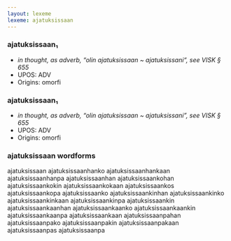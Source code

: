 ```yaml
---
layout: lexeme
lexeme: ajatuksissaan
---
```


###  ajatuksissaan₁

* _in thought, as adverb, “olin ajatuksissaan ~ ajatuksissani“, see VISK § 655_
* UPOS:  ADV
* Origins: omorfi 


###  ajatuksissaan₁

* _in thought, as adverb, “olin ajatuksissaan ~ ajatuksissani”, see VISK § 655_
* UPOS:  ADV
* Origins: omorfi 


### ajatuksissaan wordforms

ajatuksissaan
ajatuksissaanhanko
ajatuksissaanhankaan
ajatuksissaanhanpa
ajatuksissaanhan
ajatuksissaankohan
ajatuksissaankokin
ajatuksissaankokaan
ajatuksissaankos
ajatuksissaankopa
ajatuksissaanko
ajatuksissaankinhan
ajatuksissaankinko
ajatuksissaankinkaan
ajatuksissaankinpa
ajatuksissaankin
ajatuksissaankaanhan
ajatuksissaankaanko
ajatuksissaankaankin
ajatuksissaankaanpa
ajatuksissaankaan
ajatuksissaanpahan
ajatuksissaanpako
ajatuksissaanpakin
ajatuksissaanpakaan
ajatuksissaanpas
ajatuksissaanpa

